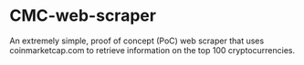 # CMC-web-scraper
An extremely simple, proof of concept (PoC) web scraper that uses coinmarketcap.com to retrieve information on the top 100 cryptocurrencies. 
